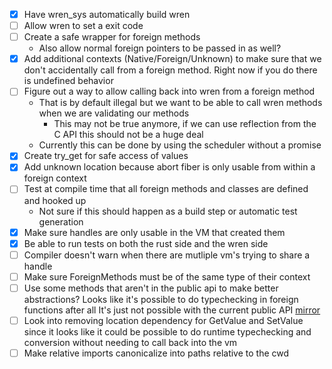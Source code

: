- [x] Have wren_sys automatically build wren
- [ ] Allow wren to set a exit code
- [ ] Create a safe wrapper for foreign methods
  - Also allow normal foreign pointers to be passed in as well?
- [x] Add additional contexts (Native/Foreign/Unknown) to make sure that we don't
      accidentally call from a foreign method. Right now if you do there is
      undefined behavior
- [ ] Figure out a way to allow calling back into wren from a foreign method
  - That is by default illegal but we want to be able to call wren methods when we are
    validating our methods
    - This may not be true anymore, if we can use reflection from the C API this should not be a huge deal
  - Currently this can be done by using the scheduler without a
    promise
- [x] Create try_get for safe access of values
- [x] Add unknown location because abort fiber is only usable from within a foreign context
- [ ] Test at compile time that all foreign methods and classes are defined and hooked up
  - Not sure if this should happen as a build step or automatic test generation
- [x] Make sure handles are only usable in the VM that created them
- [x] Be able to run tests on both the rust side and the wren side
- [ ] Compiler doesn't warn when there are mutliple vm's trying to share a handle
- [ ] Make sure ForeignMethods must be of the same type of their context
- [ ] Use some methods that aren't in the public api to make better abstractions?
      Looks like it's possible to do typechecking in foreign functions after all
      It's just not possible with the current public API
      [mirror](https://github.com/joshgoebel/wren-essentials/blob/main/src/modules/mirror.c)
- [ ] Look into removing location dependency for GetValue and SetValue since it looks like
      it could be possible to do runtime typechecking and conversion without needing to call
      back into the vm
- [ ] Make relative imports canonicalize into paths relative to the cwd
